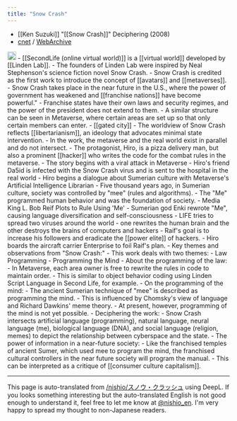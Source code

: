 ```yaml
---
title: "Snow Crash"
---
```



- [[Ken Suzuki]] "[[Snow Crash]]" Deciphering (2008)
- [cnet](https://japan.cnet.com/blog/suzukiken/2008/01/27/entry_25004533/) / [WebArchive](https://web.archive.org/web/20230127121122/https://japan.cnet.com/blog/suzukiken/2008/01/27/entry_25004533/)

<img src='https://scrapbox.io/api/pages/nishio-en/gpt-4/icon' alt='gpt-4.icon' height="19.5"/>
    - [[SecondLife (online virtual world)]] is a [[virtual world]] developed by [[Linden Lab]].
- The founders of Linden Lab were inspired by Neal Stephenson's science fiction novel Snow Crash.
- Snow Crash is credited as the first work to introduce the concept of [[avatars]] and [[metaverses]].
- Snow Crash takes place in the near future in the U.S., where the power of government has weakened and [[franchise nations]] have become powerful."
- Franchise states have their own laws and security regimes, and the power of the president does not extend to them.
- A similar structure can be seen in Metaverse, where certain areas are set up so that only certain members can enter.
        - [[gated city]]
- The worldview of Snow Crash reflects [[libertarianism]], an ideology that advocates minimal state intervention.
- In the work, the metaverse and the real world exist in parallel and do not intersect.
- The protagonist, Hiro, is a pizza delivery man, but also a prominent [[hacker]] who writes the code for the combat rules in the metaverse.
- The story begins with a viral attack in Metaverse
- Hiro's friend Da5id is infected with the Snow Crash virus and is sent to the hospital in the real world
- Hiro begins a dialogue about Sumerian culture with Metaverse's Artificial Intelligence Librarian
- Five thousand years ago, in Sumerian culture, society was controlled by "mee" (rules and algorithms).
- The "Me" programmed human behavior and was the foundation of society.
- Media King L. Bob Reif Plots to Rule Using 'Me'
- Sumerian god Enki rewrote "Me", causing language diversification and self-consciousness
- LIFE tries to spread two viruses around the world - one rewrites the human brain and the other destroys the brains of computers and hackers
- Raif's goal is to increase his followers and eradicate the [[power elite]] of hackers.
- Hiro boards the aircraft carrier Enterprise to foil Raif's plan.
- Key themes and observations from "Snow Crash:"
    - This work deals with two themes:
        - Law Programming
        - Programming the Mind
- About the programming of the law:
    - In Metaverse, each area owner is free to rewrite the rules in code to maintain order.
    - This is similar to object behavior coding using Linden Script Language in Second Life, for example.
- On the programming of the mind:
    - The ancient Sumerian technique of "mee" is described as programming the mind.
    - This is influenced by Chomsky's view of language and Richard Dawkins' meme theory.
    - At present, however, programming of the mind is not yet possible.
- Deciphering the work:
    - Snow Crash intersects artificial language (programming), natural language, neural language (me), biological language (DNA), and social language (religion, memes) to depict the relationship between cyberspace and the state.
- The power of information in a near-future society:
    - Like the franchised temples of ancient Sumer, which used mee to program the mind, the franchised cultural controllers in the near future society will program the manual.
    - This can be interpreted as a critique of [[consumer culture capitalism]].

---
This page is auto-translated from [/nishio/スノウ・クラッシュ](https://scrapbox.io/nishio/スノウ・クラッシュ) using DeepL. If you looks something interesting but the auto-translated English is not good enough to understand it, feel free to let me know at [@nishio_en](https://twitter.com/nishio_en). I'm very happy to spread my thought to non-Japanese readers.